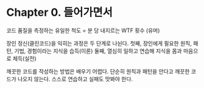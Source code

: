# Chapter 0. 들어가면서

코드 품질을 측정하는 유일한 척도 = 분 당 내지르는 WTF 횟수 (유머)

장인 정신(클린코드)을 익히는 과정은 두 단계로 나뉜다.
첫째, 장인에게 필요한 원칙, 패턴, 기법, 경험이라는 지식을 습득(이론)
둘째, 열심히 일하고 연습해 지식을 몸과 마음으로 체득(실전)

깨끗한 코드를 작성하는 방법은 배우기 어렵다.
단순히 원칙과 패턴을 안다고 깨끗한 코드가 나오지 않는다.
스스로 연습하고 실패도 맛봐야 한다.